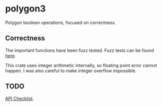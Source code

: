 # polygon3

Polygon boolean operations, focused on correctness.

## Correctness

The important functions have been fuzz tested.
Fuzz tests can be found [here][1].

This crate uses integer arithmetic internally, so floating point error cannot happen.
I was also careful to make integer overflow impossible.

## TODO
[API Checklist][2].

[1]: https://docs.rs/crate/polygon3/0.1.0/source/fuzz/src/main.rs
[2]: https://rust-lang-nursery.github.io/api-guidelines/checklist.html